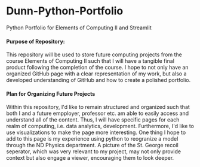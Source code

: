 # Dunn-Python-Portfolio
 Python Portfolio for Elements of Computing II and Streamlit 

#### Purpose of Repository:

This repository will be used to store future computing projects from the course Elements of Computing II such that I will have a tangible final product following the completion of the course. I hope to not only have an organized GitHub page with a clear representation of my work, but also a developed understanding of GitHub and how to create a polished portfolio. 

#### Plan for Organizing Future Projects

Within this repository, I'd like to remain structured and organized such that both I and a future empployer, professor etc. am able to easily access and understand all of the content. Thus, I will have specific pages for each realm of computing, i.e. data analytics, development. Furthermore, I'd like to use visualizations to make the page more interesting. One thing I hope to add to this page is my experience using python to reogranize a model through the ND Physics department. A picture of the St. George recoil seperator, which was very relevant to my project, may not only provide context but also engage a viewer, encouraging them to look deeper. 
